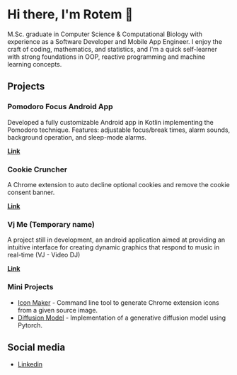 # Hi there, I'm Rotem 👋

M.Sc. graduate in Computer Science & Computational Biology with experience as a Software Developer and Mobile App Engineer. I enjoy the craft of coding, mathematics, and statistics, and I'm a quick self-learner with strong foundations in OOP, reactive programming and machine learning concepts.  

## Projects

### Pomodoro Focus Android App  
Developed a fully customizable Android app in Kotlin implementing the Pomodoro technique. 
Features: adjustable focus/break times, alarm sounds, background operation, and sleep-mode alarms.  

[**Link**](https://github.com/rotem-tal-3/Pomodoro-android-app)

### Cookie Cruncher
A Chrome extension to auto decline optional cookies and remove the cookie consent banner.

[**Link**](https://github.com/rotem-tal-3/Cookie-cruncher)

### Vj Me (Temporary name)
A project still in development, an android application aimed at providing an intuitive interface for creating dynamic graphics that respond to music in real-time (VJ - Video DJ)

[**Link**](https://github.com/rotem-tal-3/vgg)


### Mini Projects
- [Icon Maker](https://github.com/rotem-tal-3/Icon-Maker) - Command line tool to generate Chrome extension icons from a given source image.
- [Diffusion Model](https://github.com/rotem-tal-3/Diffusion-Model) - Implementation of a generative diffusion model using Pytorch.


## Social media

- [Linkedin](https://www.linkedin.com/in/rotem-tal-a62543187/)
